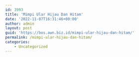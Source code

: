 ```yaml
---
id: 3993
title: 'Mimpi Ular Hijau Dan Hitam'
date: '2022-11-07T16:31:46+00:00'
author: admin
layout: post
guid: 'https://bos.awn.biz.id/mimpi-ular-hijau-dan-hitam/'
permalink: /mimpi-ular-hijau-dan-hitam/
categories:
    - Uncategorized
---
```


